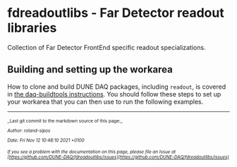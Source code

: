 # fdreadoutlibs - Far Detector readout libraries
Collection of Far Detector FrontEnd specific readout specializations.

## Building and setting up the workarea

How to clone and build DUNE DAQ packages, including `readout`, is covered in [the daq-buildtools instructions](https://dune-daq-sw.readthedocs.io/en/latest/packages/daq-buildtools/). You should follow these steps to set up your workarea that you can then use to run the following examples.



-----

<font size="1">
_Last git commit to the markdown source of this page:_


_Author: roland-sipos_

_Date: Fri Nov 12 10:48:10 2021 +0100_

_If you see a problem with the documentation on this page, please file an Issue at [https://github.com/DUNE-DAQ/fdreadoutlibs/issues](https://github.com/DUNE-DAQ/fdreadoutlibs/issues)_
</font>
